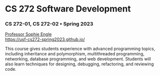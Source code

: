 # CS 272 Software Development
### CS 272-01, CS 272-02 • Spring 2023

[Professor Sophie Engle](https://sjengle.cs.usfca.edu/)  
<https://usf-cs272-spring2023.github.io/>

This course gives students experience with advanced programming topics, including inheritance and polymorphism, multithreaded programming, networking, database programming, and web development. Students will also learn techniques for designing, debugging, refactoring, and reviewing code.